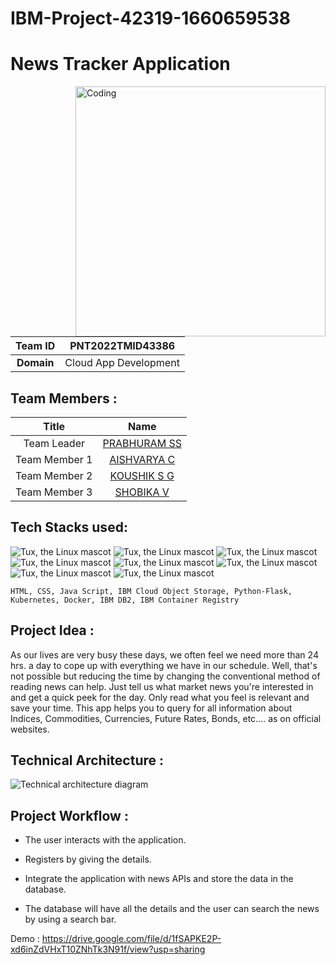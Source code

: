 # IBM-Project-42319-1660659538
# News Tracker Application
<img align="right" alt="Coding" width="400" src="https://media.tenor.com/2uyENRmiUt0AAAAC/coding.gif">


|        **Team ID**        |  PNT2022TMID43386 |
|:---------------------:|:------------------------------:|
|         **Domain**        |  Cloud App Development |


## Team Members :
|   **Title**   |      **Name**     |
|:-----------:|:-----------------:|
| Team Leader   |    [PRABHURAM SS](https://github.com/Prabhuram28)   |
| Team Member 1 |   [AISHVARYA C](https://github.com/aishvarya-111)  |
| Team Member 2 |  [KOUSHIK S G](https://github.com/KruzerKnight)  |
| Team Member 3 | [SHOBIKA V](https://github.com/ShobikaV) |

## Tech Stacks used:
 ![Tux, the Linux mascot](https://img.icons8.com/color/48/40C057/html-5--v1.png)   ![Tux, the Linux mascot](https://img.icons8.com/fluency/48/000000/css3.png) ![Tux, the Linux mascot](https://img.icons8.com/fluency/48/000000/javascript.png) ![Tux, the Linux mascot]( https://img.icons8.com/color/48/000000/kubernetes.png) ![Tux, the Linux mascot](https://img.icons8.com/color/48/000000/docker.png)  ![Tux, the Linux mascot](https://img.icons8.com/fluency/48/000000/python.png)  ![Tux, the Linux mascot]( https://img.icons8.com/ios-filled/50/000000/flask.png) ![Tux, the Linux mascot](https://img.icons8.com/nolan/64/ibm.png)

    HTML, CSS, Java Script, IBM Cloud Object Storage, Python-Flask, Kubernetes, Docker, IBM DB2, IBM Container Registry

## Project Idea :
As our lives are very busy these days, we often feel we need more than 24 hrs. a day to cope up with everything we have in our schedule. Well, that's not possible but reducing the time by changing the conventional method of reading news can help. Just tell us what market news you're interested in and get a quick peek for the day. Only read what you feel is relevant and save your time. This app helps you to query for all information about Indices, Commodities, Currencies, Future Rates, Bonds, etc.… as on official websites.

## Technical Architecture :
![Technical architecture diagram](https://lh4.googleusercontent.com/WxV5D1L-EMl3jnFqZS9L9w9oFOkzbID-ACQyYIyzvrAYaUxp-Ry_tbCPd9xG0YKPhV97C3yayncVX49Lnbv9tJE1O7SzpvhWtCADTaikdF-aKo2Ie7JOld9iysZB8R0tzDvUthOx)

## Project Workflow :

 * The user interacts with the application.

 * Registers by giving the details.

 * Integrate the application with news APIs and store the data in the database.

 * The database will have all the details and the user can search the news by using a search bar.

Demo : https://drive.google.com/file/d/1fSAPKE2P-xd6inZdVHxT10ZNhTk3N91f/view?usp=sharing
 
